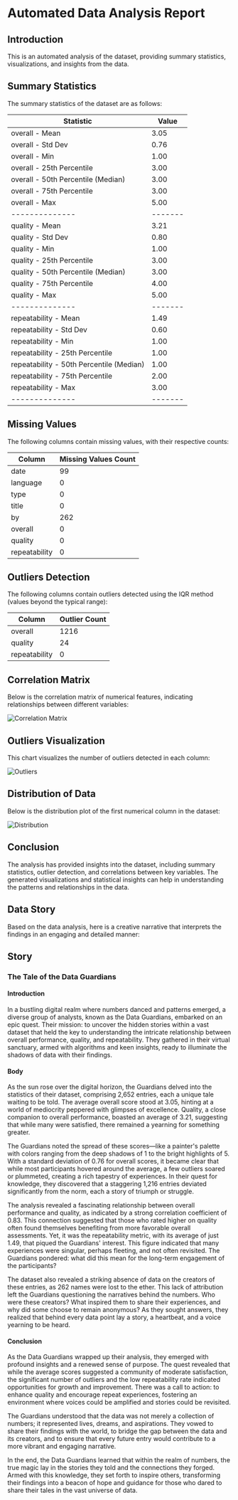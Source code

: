 # Automated Data Analysis Report

## Introduction
This is an automated analysis of the dataset, providing summary statistics, visualizations, and insights from the data.

## Summary Statistics
The summary statistics of the dataset are as follows:

| Statistic    | Value |
|--------------|-------|
| overall - Mean | 3.05 |
| overall - Std Dev | 0.76 |
| overall - Min | 1.00 |
| overall - 25th Percentile | 3.00 |
| overall - 50th Percentile (Median) | 3.00 |
| overall - 75th Percentile | 3.00 |
| overall - Max | 5.00 |
|--------------|-------|
| quality - Mean | 3.21 |
| quality - Std Dev | 0.80 |
| quality - Min | 1.00 |
| quality - 25th Percentile | 3.00 |
| quality - 50th Percentile (Median) | 3.00 |
| quality - 75th Percentile | 4.00 |
| quality - Max | 5.00 |
|--------------|-------|
| repeatability - Mean | 1.49 |
| repeatability - Std Dev | 0.60 |
| repeatability - Min | 1.00 |
| repeatability - 25th Percentile | 1.00 |
| repeatability - 50th Percentile (Median) | 1.00 |
| repeatability - 75th Percentile | 2.00 |
| repeatability - Max | 3.00 |
|--------------|-------|

## Missing Values
The following columns contain missing values, with their respective counts:

| Column       | Missing Values Count |
|--------------|----------------------|
| date | 99 |
| language | 0 |
| type | 0 |
| title | 0 |
| by | 262 |
| overall | 0 |
| quality | 0 |
| repeatability | 0 |

## Outliers Detection
The following columns contain outliers detected using the IQR method (values beyond the typical range):

| Column       | Outlier Count |
|--------------|---------------|
| overall | 1216 |
| quality | 24 |
| repeatability | 0 |

## Correlation Matrix
Below is the correlation matrix of numerical features, indicating relationships between different variables:

![Correlation Matrix](correlation_matrix.png)

## Outliers Visualization
This chart visualizes the number of outliers detected in each column:

![Outliers](outliers.png)

## Distribution of Data
Below is the distribution plot of the first numerical column in the dataset:

![Distribution](distribution_.png)

## Conclusion
The analysis has provided insights into the dataset, including summary statistics, outlier detection, and correlations between key variables.
The generated visualizations and statistical insights can help in understanding the patterns and relationships in the data.

## Data Story
Based on the data analysis, here is a creative narrative that interprets the findings in an engaging and detailed manner:

## Story
### The Tale of the Data Guardians

#### Introduction

In a bustling digital realm where numbers danced and patterns emerged, a diverse group of analysts, known as the Data Guardians, embarked on an epic quest. Their mission: to uncover the hidden stories within a vast dataset that held the key to understanding the intricate relationship between overall performance, quality, and repeatability. They gathered in their virtual sanctuary, armed with algorithms and keen insights, ready to illuminate the shadows of data with their findings.

#### Body

As the sun rose over the digital horizon, the Guardians delved into the statistics of their dataset, comprising 2,652 entries, each a unique tale waiting to be told. The average overall score stood at 3.05, hinting at a world of mediocrity peppered with glimpses of excellence. Quality, a close companion to overall performance, boasted an average of 3.21, suggesting that while many were satisfied, there remained a yearning for something greater.

The Guardians noted the spread of these scores—like a painter's palette with colors ranging from the deep shadows of 1 to the bright highlights of 5. With a standard deviation of 0.76 for overall scores, it became clear that while most participants hovered around the average, a few outliers soared or plummeted, creating a rich tapestry of experiences. In their quest for knowledge, they discovered that a staggering 1,216 entries deviated significantly from the norm, each a story of triumph or struggle.

The analysis revealed a fascinating relationship between overall performance and quality, as indicated by a strong correlation coefficient of 0.83. This connection suggested that those who rated higher on quality often found themselves benefiting from more favorable overall assessments. Yet, it was the repeatability metric, with its average of just 1.49, that piqued the Guardians' interest. This figure indicated that many experiences were singular, perhaps fleeting, and not often revisited. The Guardians pondered: what did this mean for the long-term engagement of the participants?

The dataset also revealed a striking absence of data on the creators of these entries, as 262 names were lost to the ether. This lack of attribution left the Guardians questioning the narratives behind the numbers. Who were these creators? What inspired them to share their experiences, and why did some choose to remain anonymous? As they sought answers, they realized that behind every data point lay a story, a heartbeat, and a voice yearning to be heard.

#### Conclusion

As the Data Guardians wrapped up their analysis, they emerged with profound insights and a renewed sense of purpose. The quest revealed that while the average scores suggested a community of moderate satisfaction, the significant number of outliers and the low repeatability rate indicated opportunities for growth and improvement. There was a call to action: to enhance quality and encourage repeat experiences, fostering an environment where voices could be amplified and stories could be revisited.

The Guardians understood that the data was not merely a collection of numbers; it represented lives, dreams, and aspirations. They vowed to share their findings with the world, to bridge the gap between the data and its creators, and to ensure that every future entry would contribute to a more vibrant and engaging narrative.

In the end, the Data Guardians learned that within the realm of numbers, the true magic lay in the stories they told and the connections they forged. Armed with this knowledge, they set forth to inspire others, transforming their findings into a beacon of hope and guidance for those who dared to share their tales in the vast universe of data.
